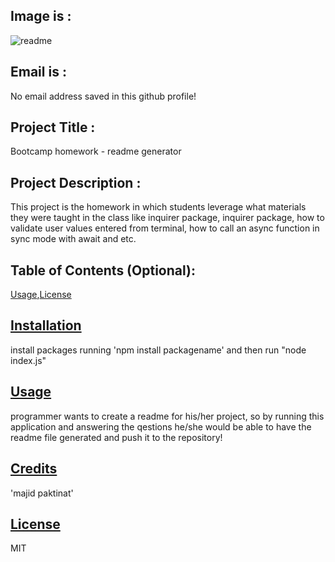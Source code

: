 ## Image is :  
![readme](https://avatars0.githubusercontent.com/u/60108974?v=4)

## Email is : 
No email address saved in this github profile! 

## Project Title : 
Bootcamp homework - readme generator 

## Project Description : 
This project is the homework in which students leverage what materials they were taught in the class like inquirer package, inquirer package, how to validate user values entered from terminal, how to call an async function in sync mode with await and etc.  

## Table of Contents (Optional): 
[Usage](#usage),[License](#license) 

## [Installation](#installation) 
install packages running 'npm install packagename' and then run "node index.js" 

## [Usage](#usage) 
programmer wants to create a readme for his/her project, so by running this application and answering the qestions he/she would be able to have the readme file generated and push it to the repository! 

## [Credits](#credits) 
'majid paktinat' 

## [License](#license) 
MIT
